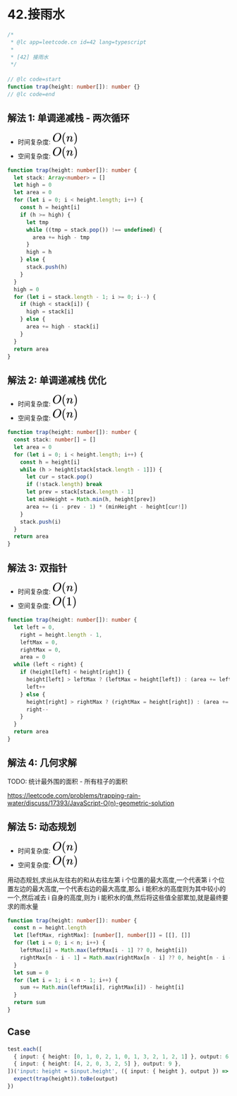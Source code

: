 # 42.接雨水

```ts
/*
 * @lc app=leetcode.cn id=42 lang=typescript
 *
 * [42] 接雨水
 */

// @lc code=start
function trap(height: number[]): number {}
// @lc code=end
```

## 解法 1: 单调递减栈 - 两次循环

- 时间复杂度: <!-- $O(n)$ --> <img style="transform: translateY(0.1em); background: white;" src="./svg/o-n.svg" alt="O(n)">
- 空间复杂度: <!-- $O(n)$ --> <img style="transform: translateY(0.1em); background: white;" src="./svg/o-n.svg" alt="O(n)">

```ts
function trap(height: number[]): number {
  let stack: Array<number> = []
  let high = 0
  let area = 0
  for (let i = 0; i < height.length; i++) {
    const h = height[i]
    if (h >= high) {
      let tmp
      while ((tmp = stack.pop()) !== undefined) {
        area += high - tmp
      }
      high = h
    } else {
      stack.push(h)
    }
  }
  high = 0
  for (let i = stack.length - 1; i >= 0; i--) {
    if (high < stack[i]) {
      high = stack[i]
    } else {
      area += high - stack[i]
    }
  }
  return area
}
```

## 解法 2: 单调递减栈 优化

- 时间复杂度: <!-- $O(n)$ --> <img style="transform: translateY(0.1em); background: white;" src="./svg/o-n.svg" alt="O(n)">
- 空间复杂度: <!-- $O(n)$ --> <img style="transform: translateY(0.1em); background: white;" src="./svg/o-n.svg" alt="O(n)">

```ts
function trap(height: number[]): number {
  const stack: number[] = []
  let area = 0
  for (let i = 0; i < height.length; i++) {
    const h = height[i]
    while (h > height[stack[stack.length - 1]]) {
      let cur = stack.pop()
      if (!stack.length) break
      let prev = stack[stack.length - 1]
      let minHeight = Math.min(h, height[prev])
      area += (i - prev - 1) * (minHeight - height[cur!])
    }
    stack.push(i)
  }
  return area
}
```

## 解法 3: 双指针

- 时间复杂度: <!-- $O(n)$ --> <img style="transform: translateY(0.1em); background: white;" src="./svg/o-n.svg" alt="O(n)">
- 空间复杂度: <!-- $O(1)$ --> <img style="transform: translateY(0.1em); background: white;" src="./svg/o-1.svg" alt="O(1)">

```ts
function trap(height: number[]): number {
  let left = 0,
    right = height.length - 1,
    leftMax = 0,
    rightMax = 0,
    area = 0
  while (left < right) {
    if (height[left] < height[right]) {
      height[left] > leftMax ? (leftMax = height[left]) : (area += leftMax - height[left])
      left++
    } else {
      height[right] > rightMax ? (rightMax = height[right]) : (area += rightMax - height[right])
      right--
    }
  }
  return area
}
```

## 解法 4: 几何求解

TODO: 统计最外围的面积 - 所有柱子的面积

https://leetcode.com/problems/trapping-rain-water/discuss/17393/JavaScript-O(n)-geometric-solution

## 解法 5: 动态规划

- 时间复杂度: <!-- $O(n)$ --> <img style="transform: translateY(0.1em); background: white;" src="./svg/o-n.svg" alt="O(n)">
- 空间复杂度: <!-- $O(n)$ --> <img style="transform: translateY(0.1em); background: white;" src="./svg/o-n.svg" alt="O(n)">

用动态规划,求出从左往右的和从右往左第 i 个位置的最大高度,一个代表第 i 个位置左边的最大高度,一个代表右边的最大高度,那么 i 能积水的高度则为其中较小的一个,然后减去 i 自身的高度,则为 i 能积水的值,然后将这些值全部累加,就是最终要求的雨水量

```ts
function trap(height: number[]): number {
  const n = height.length
  let [leftMax, rightMax]: [number[], number[]] = [[], []]
  for (let i = 0; i < n; i++) {
    leftMax[i] = Math.max(leftMax[i - 1] ?? 0, height[i])
    rightMax[n - i - 1] = Math.max(rightMax[n - i] ?? 0, height[n - i - 1])
  }
  let sum = 0
  for (let i = 1; i < n - 1; i++) {
    sum += Math.min(leftMax[i], rightMax[i]) - height[i]
  }
  return sum
}
```

## Case

```ts
test.each([
  { input: { height: [0, 1, 0, 2, 1, 0, 1, 3, 2, 1, 2, 1] }, output: 6 },
  { input: { height: [4, 2, 0, 3, 2, 5] }, output: 9 },
])('input: height = $input.height', ({ input: { height }, output }) => {
  expect(trap(height)).toBe(output)
})
```
